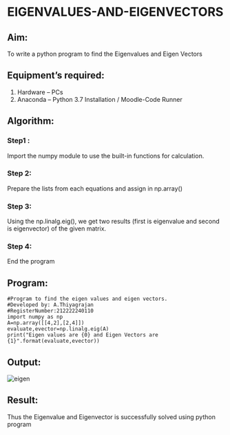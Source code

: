 # EIGENVALUES-AND-EIGENVECTORS
## Aim:
To write a python program to find the Eigenvalues and Eigen Vectors
## Equipment’s required:
1. 	Hardware – PCs
2. 	Anaconda – Python 3.7 Installation / Moodle-Code Runner
## Algorithm:
### Step1 :

Import the numpy module to use the built-in functions for calculation.
### Step 2:

Prepare the lists from each equations and assign in np.array()
### Step 3:

Using the np.linalg.eig(), we get two results (first is eigenvalue and second is eigenvector) of the given matrix.
### Step 4:

End the program
## Program:
```
#Program to find the eigen values and eigen vectors.
#Developed by: A.Thiyagrajan
#RegisterNumber:212222240110
import numpy as np
A=np.array([[4,2],[2,4]])
evaluate,evector=np.linalg.eig(A)
print("Eigen values are {0} and Eigen Vectors are {1}".format(evaluate,evector))
```

## Output:
![eigen](https://user-images.githubusercontent.com/118707693/226388130-8c6f9c31-6da2-40a5-9cca-90001333f426.png)



## Result:
Thus the Eigenvalue and Eigenvector is successfully solved using python program
